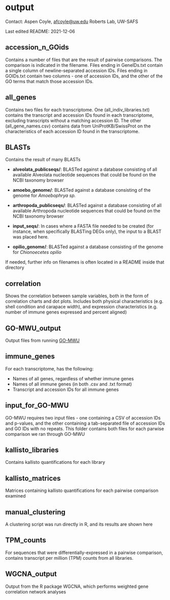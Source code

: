 # output

Contact: Aspen Coyle, afcoyle@uw.edu
Roberts Lab, UW-SAFS

Last edited README: 2021-12-06

## accession_n_GOids

Contains a number of files that are the result of pairwise comparisons. The comparison is indicated in the filename. Files ending in GeneIDs.txt contain a single column of newline-separated accession IDs. Files ending in GOIDs.txt contain two columns - one of accession IDs, and the other of the GO terms that match those accession IDs.

## all_genes

Contains two files for each transcriptome. One (all_indiv_libraries.txt) contains the transcript and accession IDs found in each transcriptome, excluding transcripts without a matching accession ID. The other (all_gene_names.csv) contains data from UniProtKB/SwissProt on the characteristics of each accession ID found in the transcriptome.

## BLASTs

Contains the result of many BLASTs

- **alveolata_publicseqs/**: BLASTed against a database consisting of all available Alveolata nucleotide sequences that could be found on the NCBI taxonomy browser

- **amoebo_genome/**: BLASTed against a database consisting of the genome for _Amoebophrya sp._

- **arthropoda_publicseqs/**: BLASTed against a database consisting of all available Arthropoda nucleotide sequences that could be found on the NCBI taxonomy browser

- **input_seqs/**: In cases where a FASTA file needed to be created (for instance, when specifically BLASTing DEGs only), the input to a BLAST was placed here. 

- **opilio_genome/**: BLASTed against a database consisting of the genome for _Chionoecetes opilio_

If needed, further info on filenames is often located in a README inside that directory

## correlation

Shows the correlation between sample variables, both in the form of correlation charts and dot plots. Includes both physical characteristics (e.g. shell condition and carapace width), and expression characteristics (e.g. number of immune genes expressed and percent aligned)

## GO-MWU_output

Output files from running [GO-MWU](https://github.com/z0on/GO_MWU)

## immune_genes

For each transcriptome, has the following:
- Names of all genes, regardless of whether immune genes
- Names of all immune genes (in both .csv and .txt format)
- Transcript and accession IDs for all immune genes

## input_for_GO-MWU

GO-MWU requires two input files - one containing a CSV of accession IDs and p-values, and the other containing a tab-separated file of accession IDs and GO IDs with no repeats. This folder contains both files for each parwise comparison we ran through GO-MWU

## kallisto_libraries

Contains kallisto quantifications for each library 

## kallisto_matrices

Matrices containing kallisto quantifications for each pairwise comparison examined

## manual_clustering

A clustering script was run directly in R, and its results are shown here

## TPM_counts

For sequences that were differentially-expressed in a pairwise comparison, contains transcript per million (TPM) counts from all libraries.

## WGCNA_output

Output from the R package WGCNA, which performs weighted gene correlation network analyses